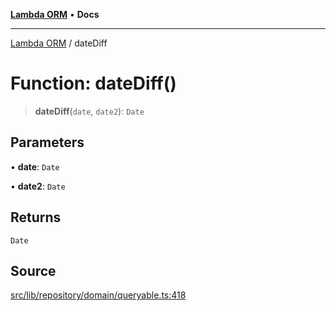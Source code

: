 [**Lambda ORM**](../README.md) • **Docs**

***

[Lambda ORM](../README.md) / dateDiff

# Function: dateDiff()

> **dateDiff**(`date`, `date2`): `Date`

## Parameters

• **date**: `Date`

• **date2**: `Date`

## Returns

`Date`

## Source

[src/lib/repository/domain/queryable.ts:418](https://github.com/lambda-orm/lambdaorm-base/blob/b218b3f63a52b1177feec1e7ed5eb0f37947c503/src/lib/repository/domain/queryable.ts#L418)

